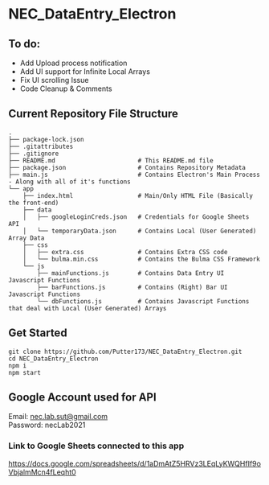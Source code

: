 # NEC_DataEntry_Electron

## To do:
* Add Upload process notification
* Add UI support for Infinite Local Arrays
* Fix UI scrolling Issue
* Code Cleanup & Comments

## Current Repository File Structure

    .
    ├── package-lock.json
    ├── .gitattributes
    ├── .gitignore
    ├── README.md                       # This README.md file
    ├── package.json                    # Contains Repository Metadata
    ├── main.js                         # Contains Electron's Main Process - Along with all of it's functions
    └── app
        ├── index.html                  # Main/Only HTML File (Basically the front-end)
        ├── data
        │   ├── googleLoginCreds.json   # Credentials for Google Sheets API
        │   └── temporaryData.json      # Contains Local (User Generated) Array Data
        ├── css
        │   ├── extra.css               # Contains Extra CSS code
        │   └── bulma.min.css           # Contains the Bulma CSS Framework
        └── js
            ├── mainFunctions.js        # Contains Data Entry UI Javascript Functions
            ├── barFunctions.js         # Contains (Right) Bar UI Javascript Functions
            └── dbFunctions.js          # Contains Javascript Functions that deal with Local (User Generated) Arrays
            
## Get Started
    git clone https://github.com/Putter173/NEC_DataEntry_Electron.git
    cd NEC_DataEntry_Electron
    npm i
    npm start
   
## Google Account used for API
Email: nec.lab.sut@gmail.com <br />
Password: necLab2021

### Link to Google Sheets connected to this app
https://docs.google.com/spreadsheets/d/1aDmAtZ5HRVz3LEqLyKWQHfIf9oVbjalmMcn4fLeqht0
